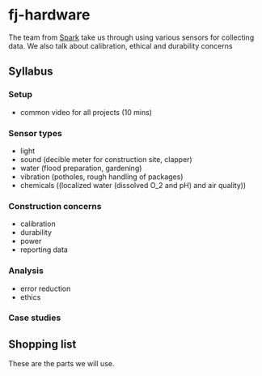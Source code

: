 fj-hardware
===========

The team from [Spark](http://spark.io) take us through using various sensors for collecting data. We also talk about calibration, ethical and durability concerns

## Syllabus

### Setup

* common video for all projects (10 mins)

### Sensor types

* light
* sound (decible meter for construction site, clapper)
* water (flood preparation, gardening)
* vibration (potholes, rough handling of packages)
* chemicals ((localized water (dissolved O_2 and pH) and air quality))

### Construction concerns

* calibration
* durability
* power
* reporting data

### Analysis

* error reduction
* ethics

### Case studies

## Shopping list

These are the parts we will use.
